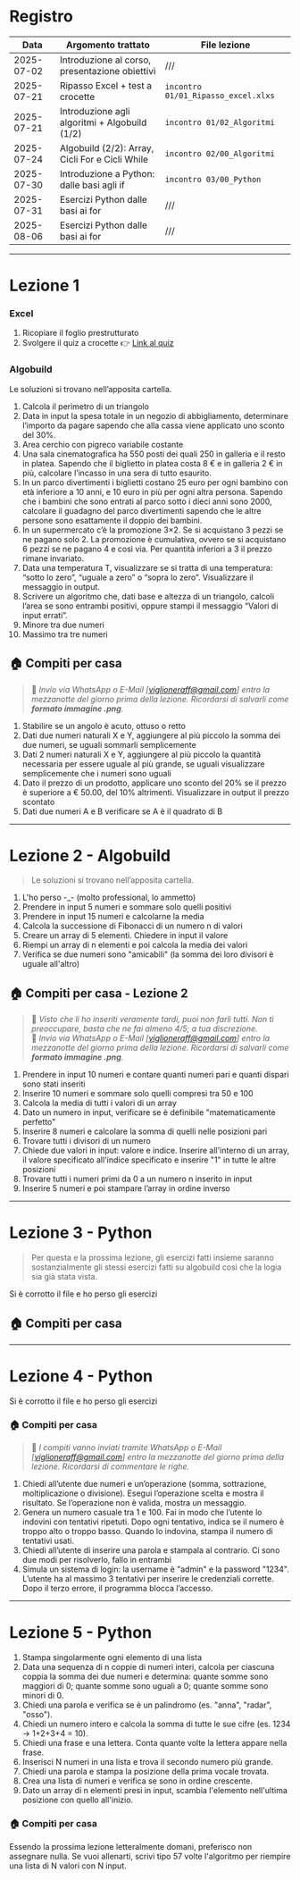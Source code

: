 # Registro

| Data       | Argomento trattato                              | File lezione                        |
|------------|-------------------------------------------------|-------------------------------------|
| 2025-07-02 | Introduzione al corso, presentazione obiettivi  | ///                                 |
| 2025-07-21 | Ripasso Excel + test a crocette                 | `incontro 01/01_Ripasso_excel.xlxs` |
| 2025-07-21 | Introduzione agli algoritmi + Algobuild (1/2)   | `incontro 01/02_Algoritmi`          |
| 2025-07-24 | Algobuild (2/2): Array, Cicli For e Cicli While | `incontro 02/00_Algoritmi`          |
| 2025-07-30 | Introduzione a Python: dalle basi agli if       | `incontro 03/00_Python`             |
| 2025-07-31 | Esercizi Python dalle basi ai for               | ///                                 |
| 2025-08-06 | Esercizi Python dalle basi ai for               | ///                                 |


---

# Lezione 1

### Excel
1. Ricopiare il foglio prestrutturato  
2. Svolgere il quiz a crocette 👉 [Link al quiz](https://forms.gle/GhKXBwP3xM1ncfva8)

### Algobuild
Le soluzioni si trovano nell’apposita cartella.

1. Calcola il perimetro di un triangolo  
2. Data in input la spesa totale in un negozio di abbigliamento, determinare l’importo da pagare sapendo che alla cassa viene applicato uno sconto del 30%.  
3. Area cerchio con pigreco variabile costante  
4. Una sala cinematografica ha 550 posti dei quali 250 in galleria e il resto in platea. Sapendo che il biglietto in platea costa 8 € e in galleria 2 € in più, calcolare l’incasso in una sera di tutto esaurito.  
5. In un parco divertimenti i biglietti costano 25 euro per ogni bambino con età inferiore a 10 anni, e 10 euro in più per ogni altra persona. Sapendo che i bambini che sono entrati al parco sotto i dieci anni sono 2000, calcolare il guadagno del parco divertimenti sapendo che le altre persone sono esattamente il doppio dei bambini.  
6. In un supermercato c’è la promozione 3×2. Se si acquistano 3 pezzi se ne pagano solo 2. La promozione è cumulativa, ovvero se si acquistano 6 pezzi se ne pagano 4 e così via. Per quantità inferiori a 3 il prezzo rimane invariato.  
7. Data una temperatura T, visualizzare se si tratta di una temperatura: “sotto lo zero”, “uguale a zero” o “sopra lo zero”. Visualizzare il messaggio in output.  
8. Scrivere un algoritmo che, dati base e altezza di un triangolo, calcoli l’area se sono entrambi positivi, oppure stampi il messaggio “Valori di input errati”.  
9. Minore tra due numeri  
10. Massimo tra tre numeri 

## 🏠 Compiti per casa

> 📌 *Invio via WhatsApp o E-Mail [viglioneraff@gmail.com] entro la mezzanotte del giorno prima della lezione. Ricordarsi di salvarli come **formato immagine .png**.*

1. Stabilire se un angolo è acuto, ottuso o retto  
2. Dati due numeri naturali X e Y, aggiungere al più piccolo la somma dei due numeri, se uguali sommarli semplicemente  
3. Dati 2 numeri naturali X e Y, aggiungere al più piccolo la quantità necessaria per essere uguale al più grande, se uguali visualizzare semplicemente che i numeri sono uguali  
4. Dato il prezzo di un prodotto, applicare uno sconto del 20% se il prezzo è superiore a € 50.00, del 10% altrimenti. Visualizzare in output il prezzo scontato  
5. Dati due numeri A e B verificare se A è il quadrato di B  

---

# Lezione 2 - Algobuild
> Le soluzioni si trovano nell’apposita cartella.

1. L'ho perso -_- (molto professional, lo ammetto)  
2. Prendere in input 5 numeri e sommare solo quelli positivi  
3. Prendere in input 15 numeri e calcolarne la media  
4. Calcola la successione di Fibonacci di un numero n di valori  
5. Creare un array di 5 elementi. Chiedere in input il valore  
6. Riempi un array di n elementi e poi calcola la media dei valori  
7. Verifica se due numeri sono "amicabili" (la somma dei loro divisori è uguale all'altro)  

## 🏠 Compiti per casa - Lezione 2

> 📌 *Visto che li ho inseriti veramente tardi, puoi non farli tutti. Non ti preoccupare, basta che ne fai almeno 4/5; a tua discrezione.*  
> 📌 *Invio via WhatsApp o E-Mail [viglioneraff@gmail.com] entro la mezzanotte del giorno prima della lezione. Ricordarsi di salvarli come **formato immagine .png**.*

1. Prendere in input 10 numeri e contare quanti numeri pari e quanti dispari sono stati inseriti  
2. Inserire 10 numeri e sommare solo quelli compresi tra 50 e 100  
3. Calcola la media di tutti i valori di un array  
4. Dato un numero in input, verificare se è definibile "matematicamente perfetto"  
5. Inserire 8 numeri e calcolare la somma di quelli nelle posizioni pari  
6. Trovare tutti i divisori di un numero  
7. Chiede due valori in input: valore e indice. Inserire all'interno di un array, il valore specificato all'indice specificato e inserire "1" in tutte le altre posizioni  
8. Trovare tutti i numeri primi da 0 a un numero n inserito in input  
9. Inserire 5 numeri e poi stampare l’array in ordine inverso  

---

# Lezione 3 - Python

> Per questa e la prossima lezione, gli esercizi fatti insieme saranno sostanzialmente gli stessi esercizi fatti su algobuild così che la logia sia già stata vista.

Si è corrotto il file e ho perso gli esercizi

## 🏠 Compiti per casa


---

# Lezione 4 - Python

Si è corrotto il file e ho perso gli esercizi

### 🏠 Compiti per casa

> 📌 *I compiti vanno inviati tramite WhatsApp o E-Mail [viglioneraff@gmail.com] entro la mezzanotte del giorno prima della lezione. Ricordarsi di commentare le righe.*

1. Chiedi all’utente due numeri e un’operazione (somma, sottrazione, moltiplicazione o divisione). Esegui l’operazione scelta e mostra il risultato. Se l’operazione non è valida, mostra un messaggio. 
2. Genera un numero casuale tra 1 e 100. Fai in modo che l’utente lo indovini con tentativi ripetuti. Dopo ogni tentativo, indica se il numero è troppo alto o troppo basso. Quando lo indovina, stampa il numero di tentativi usati.
3. Chiedi all’utente di inserire una parola e stampala al contrario. Ci sono due modi per risolverlo, fallo in entrambi
4. Simula un sistema di login: la username è "admin" e la password "1234". L’utente ha al massimo 3 tentativi per inserire le credenziali corrette. Dopo il terzo errore, il programma blocca l’accesso.

---

# Lezione 5 - Python

1. Stampa singolarmente ogni elemento di una lista
2. Data una sequenza di n coppie di numeri interi, calcola per ciascuna coppia la somma dei due numeri e determina: quante somme sono maggiori di 0; quante somme sono uguali a 0; quante somme sono minori di 0.
3. Chiedi una parola e verifica se è un palindromo (es. "anna", "radar", "osso").
4. Chiedi un numero intero e calcola la somma di tutte le sue cifre (es. 1234 → 1+2+3+4 = 10).
5. Chiedi una frase e una lettera. Conta quante volte la lettera appare nella frase.
6. Inserisci N numeri in una lista e trova il secondo numero più grande.
7. Chiedi una parola e stampa la posizione della prima vocale trovata.
8. Crea una lista di numeri e verifica se sono in ordine crescente.
9. Dato un array di n elementi presi in input, scambia l'elemento nell'ultima posizione con quello all'inizio.

### 🏠 Compiti per casa

Essendo la prossima lezione letteralmente domani, preferisco non assegnare nulla. Se vuoi allenarti, scrivi tipo 57 volte l'algoritmo per riempire una lista di N valori con N input.
